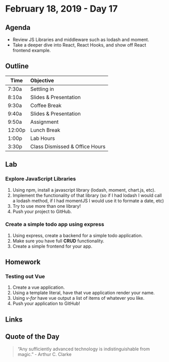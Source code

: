 # February 18, 2019 - Day 17


## Agenda
- Review JS Libraries and middleware such as lodash and moment.
- Take a deeper dive into React, React Hooks, and show off React frontend example.  

## Outline

| Time   | Objective                        |
| -------|:---------------------------------|
| 7:30a  | Settling in                      |
| 8:10a  | Slides & Presentation            |
| 9:30a  | Coffee Break                     |
| 9:40a  | Slides & Presentation            |
| 9:50a  | Assignment                       |
| 12:00p | Lunch Break                      |
| 1:00p  | Lab Hours                        |
| 3:30p  | Class Dismissed & Office Hours   |


## Lab

### Explore JavaScript Libraries

1. Using npm, install a javascript library (lodash, moment, chart.js, etc). 
2. Implement the functionality of that library (so if I had lodash I would call a lodash method, if I had momentJS I would use it to formate a date, etc)
3. Try to use more than one library! 
4. Push your project to GitHub. 


### Create a simple todo app using express

1. Using express, create a backend for a simple todo application. 
2. Make sure you have full **CRUD** functionality. 
3. Create a simple frontend for your app.


## Homework

### Testing out Vue

1. Create a vue application.
2. Using a template literal, have that vue application render your name.
3. Using *v-for* have vue output a list of items of whatever you like. 
4. Push your application to GitHub! 


## Links




## Quote of the Day 
>“Any sufficiently advanced technology is indistinguishable from magic.” - Arthur C. Clarke